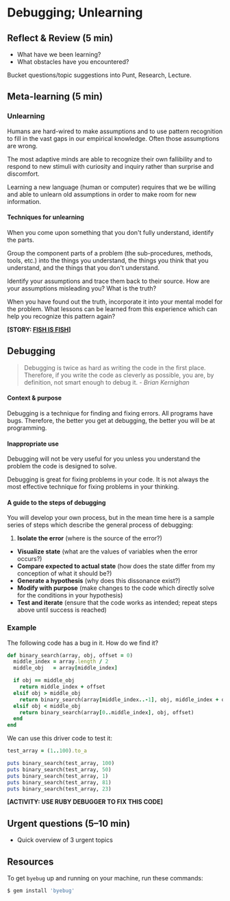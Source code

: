 # Debugging; Unlearning

## Reflect & Review (5 min)

- What have we been learning?
- What obstacles have you encountered?

Bucket questions/topic suggestions into Punt, Research, Lecture.

## Meta-learning (5 min)

### Unlearning

Humans are hard-wired to make assumptions and to use pattern recognition to fill in the vast gaps in our empirical knowledge. Often those assumptions are wrong.

The most adaptive minds are able to recognize their own fallibility and to respond to new stimuli with curiosity and inquiry rather than surprise and discomfort.

Learning a new language (human or computer) requires that we be willing and able to unlearn old assumptions in order to make room for new information.

#### Techniques for unlearning

When you come upon something that you don't fully understand, identify the parts.

Group the component parts of a problem (the sub-procedures, methods, tools, etc.) into the things you understand, the things you think that you understand, and the things that you don't understand.

Identify your assumptions and trace them back to their source. How are your assumptions misleading you? What is the truth?

When you have found out the truth, incorporate it into your mental model for the problem. What lessons can be learned from this experience which can help you recognize this pattern again?

**[STORY: [FISH IS FISH](http://www.amazon.com/Fish-Leo-Lionni/dp/0394827996)]**

## Debugging

> Debugging is twice as hard as writing the code in the first place. Therefore, if you write the code as cleverly as possible, you are, by definition, not smart enough to debug it. <cite>- Brian Kernighan</cite>

#### Context & purpose

Debugging is a technique for finding and fixing errors. All programs have bugs. Therefore, the better you get at debugging, the better you will be at programming.

#### Inappropriate use

Debugging will not be very useful for you unless you understand the problem the code is designed to solve.

Debugging is great for fixing problems in your code. It is not always the most effective technique for fixing problems in your thinking.

#### A guide to the steps of debugging

You will develop your own process, but in the mean time here is a sample series of steps which describe the general process of debugging:

1. **Isolate the error** (where is the source of the error?)
- **Visualize state** (what are the values of variables when the error occurs?)
- **Compare expected to actual state** (how does the state differ from my conception of what it should be?)
- **Generate a hypothesis** (why does this dissonance exist?)
- **Modify with purpose** (make changes to the code which directly solve for the conditions in your hypothesis)
- **Test and iterate** (ensure that the code works as intended; repeat steps above until success is reached)

### Example

The following code has a bug in it. How do we find it?

```ruby
def binary_search(array, obj, offset = 0)
  middle_index = array.length / 2
  middle_obj   = array[middle_index]

  if obj == middle_obj
    return middle_index + offset
  elsif obj > middle_obj
    return binary_search(array[middle_index..-1], obj, middle_index + offset)
  elsif obj < middle_obj
    return binary_search(array[0..middle_index], obj, offset)
  end
end
```

We can use this driver code to test it:

```ruby
test_array = (1..100).to_a

puts binary_search(test_array, 100)
puts binary_search(test_array, 50)
puts binary_search(test_array, 1)
puts binary_search(test_array, 81)
puts binary_search(test_array, 23)
```

**[ACTIVITY: USE RUBY DEBUGGER TO FIX THIS CODE]**

## Urgent questions (5–10 min)

- Quick overview of 3 urgent topics

## Resources

To get `byebug` up and running on your machine, run these commands:

```bash
$ gem install 'byebug'
```
